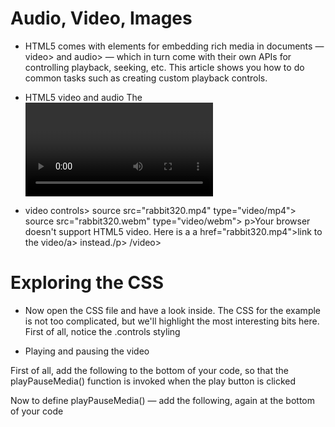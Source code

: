 # Audio, Video, Images

* HTML5 comes with elements for embedding rich media in documents — video> and audio> — which in turn come with their own APIs for controlling playback, seeking, etc. This article shows you how to do common tasks such as creating custom playback controls.

* HTML5 video and audio
The <video> and <audio> elements allow us to embed video and audio into web pages. As we showed in Video and audio content, a typical implementation looks like this:

* video controls>
  source src="rabbit320.mp4" type="video/mp4">
  source src="rabbit320.webm" type="video/webm">
  p>Your browser doesn't support HTML5 video. Here is a a href="rabbit320.mp4">link to the video/a> instead./p>
  /video>


# Exploring the CSS

* Now open the CSS file and have a look inside. The CSS for the example is not too complicated, but we'll highlight the most interesting bits here. First of all, notice the .controls styling

* Playing and pausing the video

First of all, add the following to the bottom of your code, so that the playPauseMedia() function is invoked when the play button is clicked

Now to define playPauseMedia() — add the following, again at the bottom of your code
